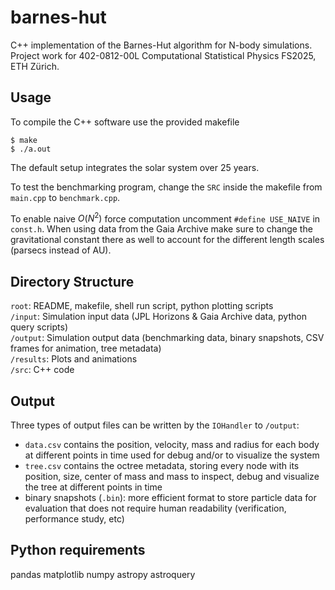 # barnes-hut
C++ implementation of the Barnes-Hut algorithm for N-body simulations. Project work for 402-0812-00L Computational Statistical Physics FS2025, ETH Zürich.

## Usage
To compile the C++ software use the provided makefile

    $ make
    $ ./a.out

The default setup integrates the solar system over 25 years. 

To test the benchmarking program, change the `SRC` inside the makefile from `main.cpp` to `benchmark.cpp`.  

To enable naive $O(N^2)$ force computation  uncomment `#define USE_NAIVE` in `const.h`. When using data from the Gaia Archive make sure to change the gravitational constant there as well to account for the different length scales (parsecs instead of AU).

## Directory Structure
`root`: README, makefile, shell run script, python plotting scripts  
`/input`: Simulation input data (JPL Horizons & Gaia Archive data, python query scripts)  
`/output`: Simulation output data (benchmarking data, binary snapshots, CSV frames for animation, tree metadata)  
`/results`: Plots and animations  
`/src`: C++ code  

## Output
Three types of output files can be written by the `IOHandler` to `/output`: 
- `data.csv` contains the position, velocity, mass and radius for each body at different points in time used for debug and/or to visualize the system
- `tree.csv` contains the octree metadata, storing every node with its position, size, center of mass and mass to inspect, debug and visualize the tree at different points in time
- binary snapshots (`.bin`): more efficient format to store particle data for evaluation that does not require human readability (verification, performance study, etc)

## Python requirements
pandas
matplotlib
numpy
astropy
astroquery